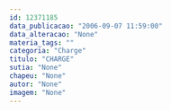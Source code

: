 ```yaml
---
id: 12371185
data_publicacao: "2006-09-07 11:59:00"
data_alteracao: "None"
materia_tags: ""
categoria: "Charge"
titulo: "CHARGE"
sutia: "None"
chapeu: "None"
autor: "None"
imagem: "None"
---
```

<p> </p>
